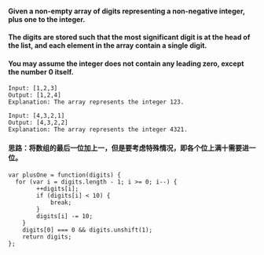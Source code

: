 #### Given a non-empty array of digits representing a non-negative integer, plus one to the integer.

#### The digits are stored such that the most significant digit is at the head of the list, and each element in the array contain a single digit.

#### You may assume the integer does not contain any leading zero, except the number 0 itself.

```
Input: [1,2,3]
Output: [1,2,4]
Explanation: The array represents the integer 123.
```

```
Input: [4,3,2,1]
Output: [4,3,2,2]
Explanation: The array represents the integer 4321.
```
#### 思路：将数组的最后一位加上一，但是要考虑特殊情况，即各个位上满十需要进一位。

```
var plusOne = function(digits) {
  for (var i = digits.length - 1; i >= 0; i--) {
		++digits[i];
		if (digits[i] < 10) {
			break;
		}
		digits[i] -= 10;
	}
	digits[0] === 0 && digits.unshift(1);
	return digits;
};
```

